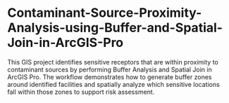 # Contaminant-Source-Proximity-Analysis-using-Buffer-and-Spatial-Join-in-ArcGIS-Pro
This GIS project identifies sensitive receptors that are within proximity to contaminant sources by performing Buffer Analysis and Spatial Join in ArcGIS Pro. The workflow demonstrates how to generate buffer zones around identified facilities and spatially analyze which sensitive locations fall within those zones to support risk assessment.
